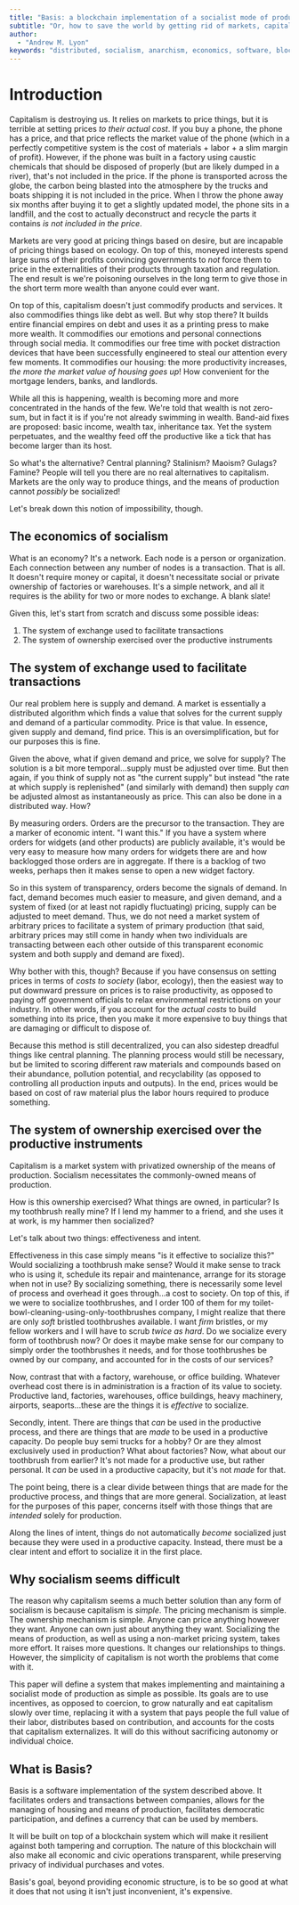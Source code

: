 ```yaml
---
title: "Basis: a blockchain implementation of a socialist mode of production"
subtitle: "Or, how to save the world by getting rid of markets, capital, and profits"
author:
  - "Andrew M. Lyon"
keywords: "distributed, socialism, anarchism, economics, software, blockchain"
---
```


# Introduction

Capitalism is destroying us. It relies on markets to price things, but it is terrible at setting prices *to their actual cost*. If you buy a phone, the phone has a price, and that price reflects the market value of the phone (which in a perfectly competitive system is the cost of materials + labor + a slim margin of profit). However, if the phone was built in a factory using caustic chemicals that should be disposed of properly (but are likely dumped in a river), that's not included in the price. If the phone is transported across the globe, the carbon being blasted into the atmosphere by the trucks and boats shipping it is not included in the price. When I throw the phone away six months after buying it to get a slightly updated model, the phone sits in a landfill, and the cost to actually deconstruct and recycle the parts it contains *is not included in the price*.

Markets are very good at pricing things based on desire, but are incapable of pricing things based on ecology. On top of this, moneyed interests spend large sums of their profits convincing governments to *not* force them to price in the externalities of their products through taxation and regulation. The end result is we're poisoning ourselves in the long term to give those in the short term more wealth than anyone could ever want.

On top of this, capitalism doesn't just commodify products and services. It also commodifies things like debt as well. But why stop there? It builds entire financial empires on debt and uses it as a printing press to make more wealth. It commodifies our emotions and personal connections through social media. It commodifies our free time with pocket distraction devices that have been successfully engineered to steal our attention every few moments. It commodifies our housing: the more productivity increases, *the more the market value of housing goes up*! How convenient for the mortgage lenders, banks, and landlords.

While all this is happening, wealth is becoming more and more concentrated in the hands of the few. We're told that wealth is not zero-sum, but in fact it is if you're not already swimming in wealth. Band-aid fixes are proposed: basic income, wealth tax, inheritance tax. Yet the system perpetuates, and the wealthy feed off the productive like a tick that has become larger than its host.

So what's the alternative? Central planning? Stalinism? Maoism? Gulags? Famine? People will tell you there are no real alternatives to capitalism. Markets are the only way to produce things, and the means of production cannot *possibly* be socialized!

Let's break down this notion of impossibility, though.

## The economics of socialism

What is an economy? It's a network. Each node is a person or organization. Each connection between any number of nodes is a transaction. That is all. It doesn't require money or capital, it doesn't necessitate social or private ownership of factories or warehouses. It's a simple network, and all it requires is the ability for two or more nodes to exchange. A blank slate!

Given this, let's start from scratch and discuss some possible ideas:

1. The system of exchange used to facilitate transactions
1. The system of ownership exercised over the productive instruments

## The system of exchange used to facilitate transactions

Our real problem here is supply and demand. A market is essentially a distributed algorithm which finds a value that solves for the current supply and demand of a particular commodity. Price is that value. In essence, given supply and demand, find price. This is an oversimplification, but for our purposes this is fine.

Given the above, what if given demand and price, we solve for supply? The solution is a bit more temporal...supply must be adjusted over time. But then again, if you think of supply not as "the current supply" but instead "the rate at which supply is replenished" (and similarly with demand) then supply *can* be adjusted almost as instantaneously as price. This can also be done in a distributed way. How?

By measuring orders. Orders are the precursor to the transaction. They are a marker of economic intent. "I want this." If you have a system where orders for widgets (and other products) are publicly available, it's would be very easy to measure how many orders for widgets there are and how backlogged those orders are in aggregate. If there is a backlog of two weeks, perhaps then it makes sense to open a new widget factory.

So in this system of transparency, orders become the signals of demand. In fact, demand becomes much easier to measure, and given demand, and a system of fixed (or at least not rapidly fluctuating) pricing, supply can be adjusted to meet demand. Thus, we do not need a market system of arbitrary prices to facilitate a system of primary production (that said, arbitrary prices may still come in handy when two individuals are transacting between each other outside of this transparent economic system and both supply and demand are fixed).

Why bother with this, though? Because if you have consensus on setting prices in terms of *costs to society* (labor, ecology), then the easiest way to put downward pressure on prices is to raise productivity, as opposed to paying off government officials to relax environmental restrictions on your industry. In other words, if you account for the *actual costs* to build something into its price, then you make it more expensive to buy things that are damaging or difficult to dispose of.

Because this method is still decentralized, you can also sidestep dreadful things like central planning. The planning process would still be necessary, but be limited to scoring different raw materials and compounds based on their abundance, pollution potential, and recyclability (as opposed to controlling all production inputs and outputs). In the end, prices would be based on cost of raw material plus the labor hours required to produce something.

## The system of ownership exercised over the productive instruments

Capitalism is a market system with privatized ownership of the means of production. Socialism necessitates the commonly-owned means of production.

How is this ownership exercised? What things are owned, in particular? Is my toothbrush really mine? If I lend my hammer to a friend, and she uses it at work, is my hammer then socialized?

Let's talk about two things: effectiveness and intent.

Effectiveness in this case simply means "is it effective to socialize this?" Would socializing a toothbrush make sense? Would it make sense to track who is using it, schedule its repair and maintenance, arrange for its storage when not in use? By socializing something, there is necessarily some level of process and overhead it goes through...a cost to society. On top of this, if we were to socialize toothbrushes, and I order 100 of them for my toilet-bowl-cleaning-using-only-toothbrushes company, I might realize that there are only *soft* bristled toothbrushes available. I want *firm* bristles, or my fellow workers and I will have to scrub *twice as hard*. Do we socialize every form of toothbrush now? Or does it maybe make sense for our company to simply order the toothbrushes it needs, and for those toothbrushes be owned by our company, and accounted for in the costs of our services?

Now, contrast that with a factory, warehouse, or office building. Whatever overhead cost there is in administration is a fraction of its value to society. Productive land, factories, warehouses, office buildings, heavy machinery, airports, seaports...these are the things it is *effective* to socialize.

Secondly, intent. There are things that *can* be used in the productive process, and there are things that are *made* to be used in a productive capacity. Do people buy semi trucks for a hobby? Or are they almost exclusively used in production? What about factories? Now, what about our toothbrush from earlier? It's not made for a productive use, but rather personal. It *can* be used in a productive capacity, but it's not *made* for that.

The point being, there is a clear divide between things that are made for the productive process, and things that are more general. Socialization, at least for the purposes of this paper, concerns itself with those things that are *intended* solely for production.

Along the lines of intent, things do not automatically *become* socialized just because they were used in a productive capacity. Instead, there must be a clear intent and effort to socialize it in the first place.

## Why socialism seems difficult

The reason why capitalism seems a much better solution than any form of socialism is because capitalism is *simple*. The pricing mechanism is simple. The ownership mechanism is simple. Anyone can price anything however they want. Anyone can own just about anything they want. Socializing the means of production, as well as using a non-market pricing system, takes more effort. It raises more questions. It changes our relationships to things. However, the simplicity of capitalism is not worth the problems that come with it.

This paper will define a system that makes implementing and maintaining a socialist mode of production as simple as possible. Its goals are to use incentives, as opposed to coercion, to grow naturally and eat capitalism slowly over time, replacing it with a system that pays people the full value of their labor, distributes based on contribution, and accounts for the costs that capitalism externalizes. It will do this without sacrificing autonomy or individual choice.

## What is Basis?

Basis is a software implementation of the system described above. It facilitates orders and transactions between companies, allows for the managing of housing and means of production, facilitates democratic participation, and defines a currency that can be used by members.

It will be built on top of a blockchain system which will make it resilient against both tampering and corruption. The nature of this blockchain will also make all economic and civic operations transparent, while preserving privacy of individual purchases and votes.

Basis's goal, beyond providing economic structure, is to be so good at what it does that not using it isn't just inconvenient, it's expensive.

